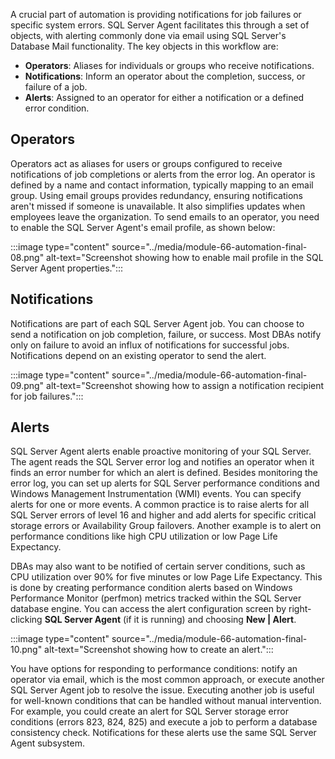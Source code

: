A crucial part of automation is providing notifications for job failures or specific system errors. SQL Server Agent facilitates this through a set of objects, with alerting commonly done via email using SQL Server's Database Mail functionality. The key objects in this workflow are:

- **Operators**: Aliases for individuals or groups who receive notifications.
- **Notifications**: Inform an operator about the completion, success, or failure of a job.
- **Alerts**: Assigned to an operator for either a notification or a defined error condition.

## Operators

Operators act as aliases for users or groups configured to receive notifications of job completions or alerts from the error log. An operator is defined by a name and contact information, typically mapping to an email group. Using email groups provides redundancy, ensuring notifications aren't missed if someone is unavailable. It also simplifies updates when employees leave the organization. To send emails to an operator, you need to enable the SQL Server Agent's email profile, as shown below:

:::image type="content" source="../media/module-66-automation-final-08.png" alt-text="Screenshot showing how to enable mail profile in the SQL Server Agent properties.":::

## Notifications

Notifications are part of each SQL Server Agent job. You can choose to send a notification on job completion, failure, or success. Most DBAs notify only on failure to avoid an influx of notifications for successful jobs. Notifications depend on an existing operator to send the alert.

:::image type="content" source="../media/module-66-automation-final-09.png" alt-text="Screenshot showing how to assign a notification recipient for job failures.":::

## Alerts

SQL Server Agent alerts enable proactive monitoring of your SQL Server. The agent reads the SQL Server error log and notifies an operator when it finds an error number for which an alert is defined. Besides monitoring the error log, you can set up alerts for SQL Server performance conditions and Windows Management Instrumentation (WMI) events. You can specify alerts for one or more events. A common practice is to raise alerts for all SQL Server errors of level 16 and higher and add alerts for specific critical storage errors or Availability Group failovers. Another example is to alert on performance conditions like high CPU utilization or low Page Life Expectancy.

DBAs may also want to be notified of certain server conditions, such as CPU utilization over 90% for five minutes or low Page Life Expectancy. This is done by creating performance condition alerts based on Windows Performance Monitor (perfmon) metrics tracked within the SQL Server database engine. You can access the alert configuration screen by right-clicking **SQL Server Agent** (if it is running) and choosing **New | Alert**.

:::image type="content" source="../media/module-66-automation-final-10.png" alt-text="Screenshot showing how to create an alert.":::

You have options for responding to performance conditions: notify an operator via email, which is the most common approach, or execute another SQL Server Agent job to resolve the issue. Executing another job is useful for well-known conditions that can be handled without manual intervention. For example, you could create an alert for SQL Server storage error conditions (errors 823, 824, 825) and execute a job to perform a database consistency check. Notifications for these alerts use the same SQL Server Agent subsystem.
